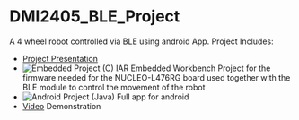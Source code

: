 # DMI2405_BLE_Project

A 4 wheel robot controlled via BLE using android App. Project Includes:

- [Project Presentation](/UTILS/Presentation.pdf)
- ![Embedded Project (C)](/EmbeddedProjectC/)
IAR Embedded Workbench Project for the firmware needed for the NUCLEO-L476RG board used together with the BLE module to control the movement of the robot
- ![Android Project (Java)](/FinalProject/)
Full app for android
- [Video](https://www.youtube.com/watch?v=EImDyGrUCVg&t=7s)
Demonstration
